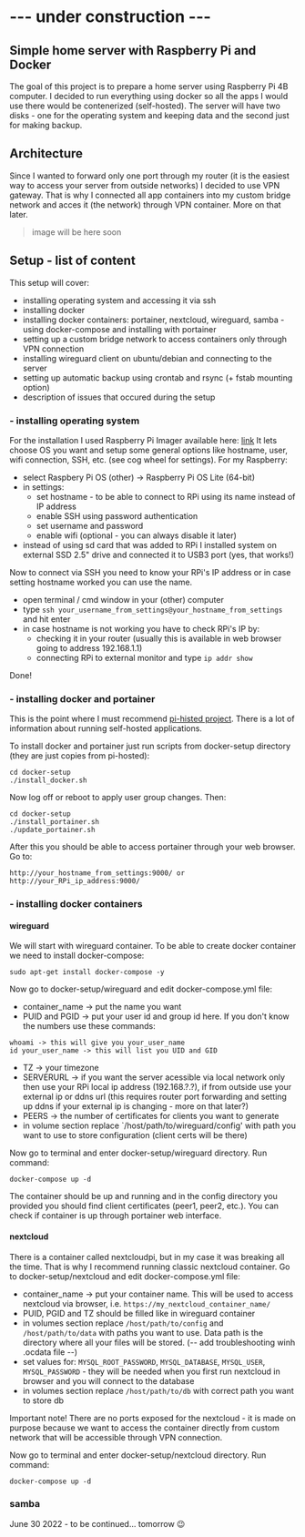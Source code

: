 # --- under construction ---

## Simple home server with Raspberry Pi and Docker

The goal of this project is to prepare a home server using Raspberry Pi 4B computer. I decided to run everything using docker so all the apps I would use there would be contenerized (self-hosted). The server will have two disks - one for the operating system and keeping data and the second just for making backup. 

## Architecture
Since I wanted to forward only one port through my router (it is the easiest way to access your server from outside networks) I decided to use VPN gateway. That is why I connected all app containers into my custom bridge network and acces it (the network) through VPN container. More on that later. 

> image will be here soon 

## Setup - list of content

This setup will cover:
* installing operating system and accessing it via ssh
* installing docker
* installing docker containers: portainer, nextcloud, wireguard, samba - using docker-compose and installing with portainer
* setting up a custom bridge network to access containers only through VPN connection
* installing wireguard client on ubuntu/debian and connecting to the server
* setting up automatic backup using crontab and rsync (+ fstab mounting option)
* description of issues that occured during the setup 

### - installing operating system
For the installation I used Raspberry Pi Imager available here: [link](https://www.raspberrypi.com/software/)
It lets choose OS you want and setup some general options like hostname, user, wifi connection, SSH, etc. (see cog wheel for settings). For my Raspberry:
* select Raspbery Pi OS (other) -> Raspberry Pi OS Lite (64-bit)
* in settings:
  * set hostname - to be able to connect to RPi using its name instead of IP address
  * enable SSH using password authentication
  * set username and password 
  * enable wifi (optional - you can always disable it later) 
* instead of using sd card that was added to RPi I installed system on external SSD 2.5" drive and connected it to USB3 port (yes, that works!)

Now to connect via SSH you need to know your RPi's IP address or in case setting hostname worked you can use the name.
* open terminal / cmd window in your (other) computer
* type `ssh your_username_from_settings@your_hostname_from_settings` and hit enter
* in case hostname is not working you have to check RPi's IP by:
  * checking it in your router (usually this is available in web browser going to address 192.168.1.1)
  * connecting RPi to external monitor and type `ip addr show`

Done!

### - installing docker and portainer
This is the point where I must recommend [pi-histed project](https://github.com/novaspirit/pi-hosted). There is a lot of information about running self-hosted applications. 

To install docker and portainer just run scripts from docker-setup directory (they are just copies from pi-hosted):
```
cd docker-setup
./install_docker.sh
```
 
Now log off or reboot to apply user group changes. Then:
```
cd docker-setup
./install_portainer.sh
./update_portainer.sh
```

After this you should be able to access portainer through your web browser. Go to:
```
http://your_hostname_from_settings:9000/ or http://your_RPi_ip_address:9000/
```
### - installing docker containers
#### wireguard
We will start with wireguard container. To be able to create docker container we need to install docker-compose:
```
sudo apt-get install docker-compose -y
```

Now go to docker-setup/wireguard and edit docker-compose.yml file:
* container_name -> put the name you want 
* PUID and PGID -> put your user id and group id here. If you don't know the numbers use these commands:
```
whoami -> this will give you your_user_name
id your_user_name -> this will list you UID and GID
```
* TZ -> your timezone
* SERVERURL -> if you want the server acessible via local network only then use your RPi local ip address (192.168.?.?), if from outside use your external ip or ddns url (this requires router port forwarding and setting up ddns if your external ip is changing - more on that later?)
* PEERS -> the number of certificates for clients you want to generate
* in volume section replace `/host/path/to/wireguard/config' with path you want to use to store configuration (client certs will be there)

Now go to terminal and enter docker-setup/wireguard directory. Run command:
```
docker-compose up -d
```

The container should be up and running and in the config directory you provided you should find client certificates (peer1, peer2, etc.). You can check if container is up through portainer web interface.

#### nextcloud
There is a container called nextcloudpi, but in my case it was breaking all the time. That is why I recommend running classic nextcloud container. 
Go to docker-setup/nextcloud and edit docker-compose.yml file:
* container_name -> put your container name. This will be used to access nextcloud via browser, i.e. `https://my_nextcloud_container_name/`
* PUID, PGID and TZ should be filled like in wireguard container
* in volumes section replace `/host/path/to/config` and `/host/path/to/data` with paths you want to use. Data path is the directory where all your files will be stored. (-- add troubleshooting winh .ocdata file --)
* set values for: `MYSQL_ROOT_PASSWORD`, `MYSQL_DATABASE`, `MYSQL_USER`, `MYSQL_PASSWORD` - they will be needed when you first run nextcloud in browser and you will connect to the database
* in volumes section replace `/host/path/to/db` with correct path you want to store db

Important note! There are no ports exposed for the nextcloud - it is made on purpose because we want to access the container directly from custom network that will be accessible through VPN connection.

Now go to terminal and enter docker-setup/nextcloud directory. Run command:
```
docker-compose up -d
```

### samba


June 30 2022 - to be continued... tomorrow 😉
